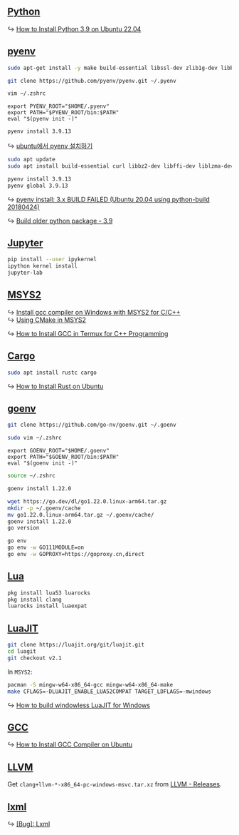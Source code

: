 ## [Python](https://www.python.org/)

↪ [How to Install Python 3.9 on Ubuntu 22.04](https://vegastack.com/tutorials/how-to-install-python-3-9-on-ubuntu-22-04/)

## [pyenv](https://github.com/pyenv/pyenv)

<!-- --8<-- [start:ubuntu-22-arm] -->
```sh
sudo apt-get install -y make build-essential libssl-dev zlib1g-dev libbz2-dev libreadline-dev libsqlite3-dev wget curl llvm libncurses5-dev libncursesw5-dev xz-utils tk-dev
```

```sh
git clone https://github.com/pyenv/pyenv.git ~/.pyenv
```

```sh
vim ~/.zshrc
```

```
export PYENV_ROOT="$HOME/.pyenv"
export PATH="$PYENV_ROOT/bin:$PATH"
eval "$(pyenv init -)"
```

```sh
pyenv install 3.9.13
```

↪ [ubuntu에서 pyenv 설치하기](https://jinmay.github.io/2019/03/16/linux/ubuntu-install-pyenv-1/)

```sh
sudo apt update
sudo apt install build-essential curl libbz2-dev libffi-dev liblzma-dev libncursesw5-dev libreadline-dev libsqlite3-dev libssl-dev libxml2-dev libxmlsec1-dev llvm make tk-dev wget xz-utils zlib1g-dev
```

```sh
pyenv install 3.9.13
pyenv global 3.9.13
```

↪ [pyenv install: 3.x BUILD FAILED (Ubuntu 20.04 using python-build 20180424)](https://stackoverflow.com/questions/67807596/pyenv-install-3-x-build-failed-ubuntu-20-04-using-python-build-20180424)
<!-- --8<-- [end:ubuntu-22-arm] -->

<!-- --8<-- [start:termux] -->
↪ [Build older python package - 3.9](https://github.com/termux/termux-packages/discussions/9498)
<!-- --8<-- [end:termux] -->

## [Jupyter](https://github.com/jupyter/jupyter)

```sh
pip install --user ipykernel
ipython kernel install
jupyter-lab
```

## [MSYS2](https://www.msys2.org/)

↪ [Install gcc compiler on Windows with MSYS2 for C/C++](https://www.devdungeon.com/content/install-gcc-compiler-windows-msys2-cc)  
↪ [Using CMake in MSYS2](https://www.msys2.org/docs/cmake/)

↪ [How to Install GCC in Termux for C++ Programming](https://www.samgalope.dev/2024/09/03/how-to-install-gcc-in-termux-for-c-programming/)

## [Cargo](https://doc.rust-lang.org/cargo/)

<!-- --8<-- [start:ubuntu-22-arm] -->
```sh
sudo apt install rustc cargo
```

↪ [How to Install Rust on Ubuntu](https://phoenixnap.com/kb/install-rust-ubuntu)
<!-- --8<-- [end:ubuntu-22-arm] -->

## [goenv](https://github.com/go-nv/goenv)

```sh
git clone https://github.com/go-nv/goenv.git ~/.goenv
```

```sh
sudo vim ~/.zshrc
```

```
export GOENV_ROOT="$HOME/.goenv"
export PATH="$GOENV_ROOT/bin:$PATH"
eval "$(goenv init -)"
```

```sh
source ~/.zshrc
```

```sh
goenv install 1.22.0
```

```sh
wget https://go.dev/dl/go1.22.0.linux-arm64.tar.gz
mkdir -p ~/.goenv/cache
mv go1.22.0.linux-arm64.tar.gz ~/.goenv/cache/
goenv install 1.22.0
go version
```

```sh
go env
go env -w GO111MODULE=on
go env -w GOPROXY=https://goproxy.cn,direct
```

## [Lua](https://www.lua.org/)

```sh
pkg install lua53 luarocks
pkg install clang
luarocks install luaexpat
```

## [LuaJIT](https://luajit.org/)

```sh
git clone https://luajit.org/git/luajit.git
cd luagit
git checkout v2.1
```

In `MSYS2`:

```sh
pacman -S mingw-w64-x86_64-gcc mingw-w64-x86_64-make
make CFLAGS=-DLUAJIT_ENABLE_LUA52COMPAT TARGET_LDFLAGS=-mwindows
```

↪ [How to build windowless LuaJIT for Windows](https://gist.github.com/Egor-Skriptunoff/22bf55c1abe44d7825605e132e48c084)

## [GCC](https://gcc.gnu.org/)

↪ [How to Install GCC Compiler on Ubuntu](https://phoenixnap.com/kb/install-gcc-ubuntu)

## [LLVM](https://llvm.org/)

Get `clang+llvm-*-x86_64-pc-windows-msvc.tar.xz` from [LLVM - Releases](https://github.com/llvm/llvm-project/releases).

## [lxml](https://lxml.de/)

↪ [[Bug]: Lxml](https://github.com/termux/termux-packages/issues/18552)
